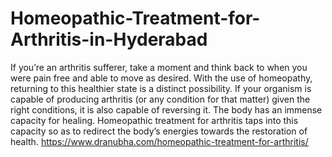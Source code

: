 # Homeopathic-Treatment-for-Arthritis-in-Hyderabad
If you’re an arthritis sufferer, take a moment and think back to when you were pain free and able to move as desired. With the use of homeopathy, returning to this healthier state is a distinct possibility. If your organism is capable of producing arthritis (or any condition for that matter) given the right conditions, it is also capable of reversing it. The body has an immense capacity for healing. Homeopathic treatment for arthritis taps into this capacity so as to redirect the body’s energies towards the restoration of health.
https://www.dranubha.com/homeopathic-treatment-for-arthritis/
